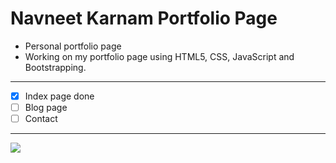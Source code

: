 # Navneet Karnam Portfolio Page
- Personal portfolio page
- Working on my portfolio page using HTML5, CSS, JavaScript and Bootstrapping.

* * * 
- [x] Index page done
- [ ] Blog page
- [ ] Contact
* * *

![](https://github.com/navneetkarnam/navkarnam.io/blob/master/images/indeximg.png)

